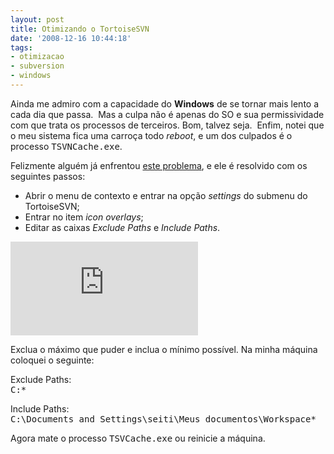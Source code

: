 ```yaml
---
layout: post
title: Otimizando o TortoiseSVN
date: '2008-12-16 10:44:18'
tags:
- otimizacao
- subversion
- windows
---
```



Ainda me admiro com a capacidade do **Windows** de se tornar mais lento a cada dia que passa.  Mas a culpa não é apenas do SO e sua permissividade com que trata os processos de terceiros. Bom, talvez seja.  Enfim, notei que o meu sistema fica uma carroça todo *reboot*, e um dos culpados é o processo <tt>TSVNCache.exe</tt>.

Felizmente alguém já enfrentou [este problema](http://www.paraesthesia.com/archive/2007/09/26/optimize-tortoise-svn-cache-tsvncache.exe-disk-io.aspx), e ele é resolvido com os seguintes passos:

- Abrir o menu de contexto e entrar na opção *settings* do submenu do TortoiseSVN;
- Entrar no item *icon overlays*;
- Editar as caixas *Exclude Paths* e *Include Paths*.

[![TortoiseSVN Settings](http://seiti.eti.br/gallery2/main.php?g2_view=core.DownloadItem&g2_itemId=5833&g2_GALLERYSID=d336cef1cb76df1575934589a197678c "Configurações do Tortoise SVN")](http://seiti.eti.br/blog/fotos?g2_itemId=5833)

Exclua o máximo que puder e inclua o mínimo possível. Na minha máquina coloquei o seguinte:

Exclude Paths:  
<tt>C:\*</tt>

Include Paths:  
<tt>C:\Documents and Settings\seiti\Meus documentos\Workspace*</tt>

Agora mate o processo <tt>TSVCache.exe</tt> ou reinicie a máquina.


